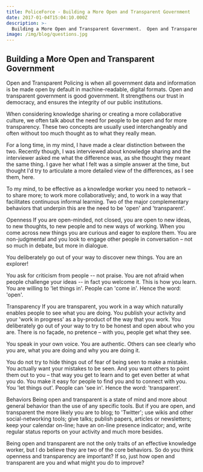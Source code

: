 ```yaml
---
title: PoliceForce - Building a More Open and Transparent Government
date: 2017-01-04T15:04:10.000Z
description: >-
  Building a More Open and Transparent Government.  Open and Transparent Policing is a the process of providing Police Departments with the infrastructure to be Open Transparent.
image: /img/blog/questions.jpg
---
```


## Building a More Open and Transparent Government

Open and Transparent Policing is when all government data and information is be made open by default in machine-readable, digital formats.  Open and transparent government is good government. It strengthens our trust in democracy, and ensures the integrity of our public institutions.

When considering knowledge sharing or creating a more collaborative culture, we often talk about the need for people to be open and for more transparency. These two concepts are usually used interchangeably and often without too much thought as to what they really mean. 

For a long time, in my mind, I have made a clear distinction between the two. Recently though, I was interviewed about knowledge sharing and the interviewer asked me what the difference was, as she thought they meant the same thing. I gave her what I felt was a simple answer at the time, but thought I'd try to articulate a more detailed view of the differences, as I see them, here. 

To my mind, to be effective as a knowledge worker you need to network – to share more; to work more collaboratively; and, to work in a way that facilitates continuous informal learning. Two of the major complementary behaviors that underpin this are the need to be 'open' and 'transparent'. 

Openness
If you are open-minded, not closed, you are open to new ideas, to new thoughts, to new people and to new ways of working. When you come across new things you are curious and eager to explore them. You are non-judgmental and you look to engage other people in conversation – not so much in debate, but more in dialogue. 

You deliberately go out of your way to discover new things. You are an explorer! 

You ask for criticism from people -- not praise. You are not afraid when people challenge your ideas -- in fact you welcome it. This is how you learn. You are willing to 'let things in'. People can 'come in'. Hence the word: 'open'. 

Transparency
If you are transparent, you work in a way which naturally enables people to see what you are doing. You publish your activity and your 'work in progress' as a by-product of the way that you work. You deliberately go out of your way to try to be honest and open about who you are. There is no façade, no pretence – with you, people get what they see. 

You speak in your own voice. You are authentic. Others can see clearly who you are, what you are doing and why you are doing it. 

You do not try to hide things out of fear of being seen to make a mistake. You actually want your mistakes to be seen. And you want others to point them out to you – that way you get to learn and to get even better at what you do. You make it easy for people to find you and to connect with you. You 'let things out'. People can 'see in'. Hence the word: 'transparent'. 

Behaviors
Being open and transparent is a state of mind and more about general behavior than the use of any specific tools. But if you are open, and transparent the more likely you are to blog; to 'Twitter'; use wikis and other social-networking tools; give talks; publish papers, articles or newsletters; keep your calendar on-line; have an on-line presence indicator; and, write regular status reports on your activity and much more besides. 

Being open and transparent are not the only traits of an effective knowledge worker, but I do believe they are two of the core behaviors. So do you think openness and transparency are important? If so, just how open and transparent are you and what might you do to improve? 
